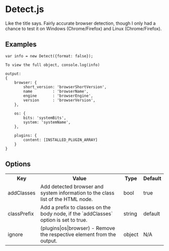# Detect.js

Like the title says.  Fairly accurate browser detection, though I only had a chance to test it on Windows (Chrome/Firefox) and Linux (Chrome/Firefox).

## Examples

```
var info = new Detect({format: false});

To view the full object, console.log(info)

output: 
{
	browser: {
		short_version: 'browserShortVersion',
		name         : 'browserName',
		engine       : 'browserEngine', 
		version      : 'browserVersion',
	},
	
	os: {
		bits: 'systemBits',
		system: 'systemName',
	},

	plugins: {
		content: [INSTALLED_PLUGIN_ARRAY]
	}
}
```

## Options

<table>
	<tr>
		<th>Key</th>
		<th>Value</th>
		<th>Type</th>
		<th>Default</th>
	</tr>
	<tr>
		<td>addClasses</td>
		<td>Add detected browser and system information to the class list of the HTML node.</td>
		<td>bool</td>
		<td>true</td>
	</tr>
	<tr>
		<td>classPrefix</td>
		<td>Add a prefix to classes on the body node, if the `addClasses` option is set to true.</td>
		<td>string</td>
		<td>default</td>
	</tr>
	<tr>
		<td>ignore</td>
		<td>(plugins|os|browser) - Remove the respective element from the output.</td>
		<td>object</td>
		<td>N/A</td>
	</tr>
</table>